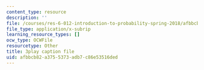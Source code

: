 ```yaml
---
content_type: resource
description: ''
file: /courses/res-6-012-introduction-to-probability-spring-2018/afbbcb82a3755373adb7c86e53516ded_JYI5xKlH_MU.vtt
file_type: application/x-subrip
learning_resource_types: []
ocw_type: OCWFile
resourcetype: Other
title: 3play caption file
uid: afbbcb82-a375-5373-adb7-c86e53516ded
---
```

